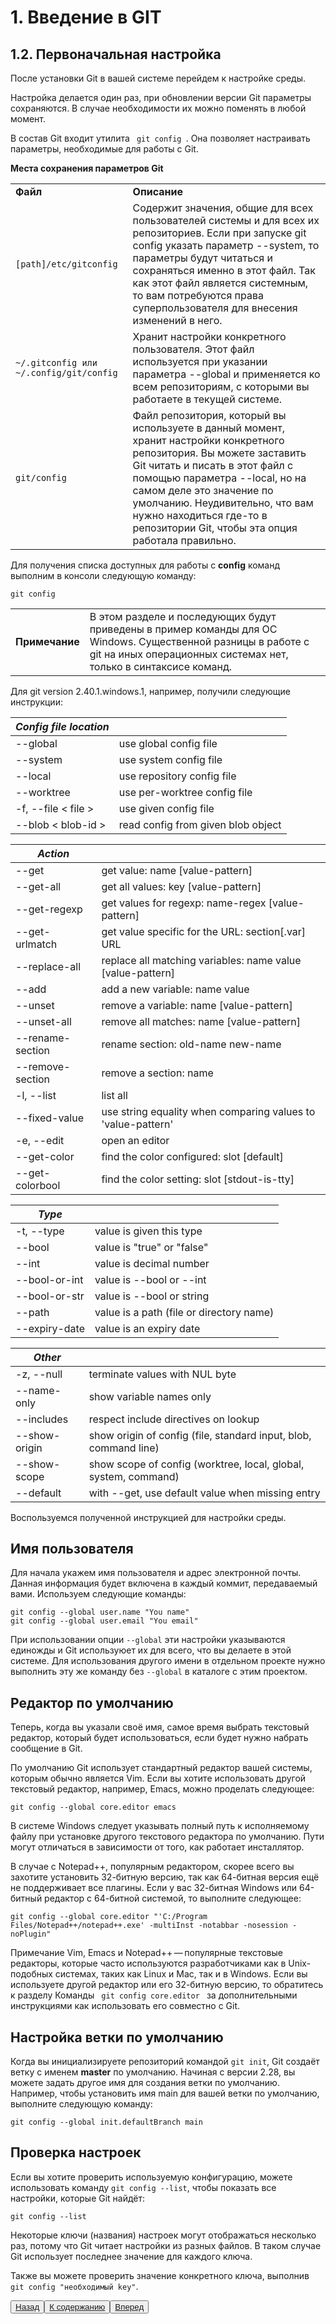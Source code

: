 # 1. Введение в GIT

## 1.2. Первоначальная настройка

После установки Git в вашей системе перейдем к настройке среды. 

Настройка делается один раз, при обновлении версии Git параметры сохраняются. В случае необходимости их можно поменять в любой момент.

В состав Git входит утилита <code> git config </code>. Она позволяет настраивать параметры, необходимые для работы с Git.

<table>
 <tr><b>Места сохранения параметров Git</b></tr>
 <tr>
  <td><b>Файл</b></td>
  <td><b>Описание</b></td>
 </tr>
 <tr>
  <td><code>[path]/etc/gitconfig</code></td>
  <td> Cодержит значения, общие для всех пользователей системы и для всех их репозиториев. Если при запуске git config указать параметр --system, то параметры будут читаться и сохраняться именно в этот файл. Так как этот файл является системным, то вам потребуются права суперпользователя для внесения изменений в него.
  </td>
 </tr>
 <tr>
  <td><code>~/.gitconfig или ~/.config/git/config</code></td>
  <td>Хранит настройки конкретного пользователя. Этот файл используется при указании параметра --global и применяется ко всем репозиториям, с которыми вы работаете в текущей системе.</td>
 </tr>
 <tr>
  <td><code>git/config</code></td>
  <td>Файл репозитория, который вы используете в данный момент, хранит настройки конкретного репозитория. Вы можете заставить Git читать и писать в этот файл с помощью параметра --local, но на самом деле это значение по умолчанию. Неудивительно, что вам нужно находиться где-то в репозитории Git, чтобы эта опция работала правильно.</td>
 </tr>
</table>

Для получения списка доступных для работы с **config** команд  выполним в консоли следующую команду:

    git config

<table>
<tr>
<td><b>Примечание</b></td>
<td>В этом разделе и последующих будут приведены в пример команды для ОС Windows. Существенной разницы в работе с git на иных операционных системах нет, только в синтаксисе команд.</td>
</tr>
</table>

Для git version 2.40.1.windows.1, например, получили следующие инструкции:

|***Config file location***|<!---->|
|-------|-------|
|--global |use global config file|
|--system |use system config file|
|--local |use repository config file|
|--worktree |use per-worktree config file|
|-f, --file < file > |use given config file|
|--blob < blob-id > |read config from given blob object

|***Action***|<!---->|
|-------|-------|
|--get |get value: name [value-pattern]|
|--get-all |get all values: key [value-pattern]|
|--get-regexp |get values for regexp: name-regex [value-pattern]|
|--get-urlmatch |get value specific for the URL: section[.var] URL|
|--replace-all |replace all matching variables: name value [value-pattern]|
|--add |add a new variable: name value|
|--unset |remove a variable: name [value-pattern]|
|--unset-all |remove all matches: name [value-pattern]|
|--rename-section |rename section: old-name new-name|
|--remove-section |remove a section: name|
|-l, --list| list all|
|--fixed-value| use string equality when comparing values to 'value-pattern'|
|-e, --edit| open an editor|
|--get-color| find the color configured: slot [default]|
|--get-colorbool| find the color setting: slot [stdout-is-tty]|

|***Type***|<!---->|
|-------|-------|
|-t, --type <type>| value is given this type|
|--bool| value is "true" or "false"|
|--int| value is decimal number|
|--bool-or-int| value is --bool or --int|
|--bool-or-str| value is --bool or string|
|--path| value is a path (file or directory name)|
|--expiry-date| value is an expiry date|

|***Other***|<!---->|
|-------|-------|
|-z, --null| terminate values with NUL byte|
|--name-only| show variable names only|
|--includes| respect include directives on lookup|
|--show-origin| show origin of config (file, standard input, blob, command line)|
|--show-scope| show scope of config (worktree, local, global, system, command)|
|--default <value>| with --get, use default value when missing entry|

Воспользуемся полученной инструкцией для настройки среды.

## Имя пользователя

Для начала укажем имя пользователя и адрес электронной почты. Данная информация будет включена в каждый коммит, передаваемый вами. 
Используем следующие команды:

    git config --global user.name "You name"
    git config --global user.email "You email"

При использовании опции <code>--global</code> эти настройки указываются единожды и Git используюет их для всего, что вы делаете в этой системе. Для использования другого имени в отдельном проекте нужно выполнить эту же команду без <code>--global</code> в каталоге с этим проектом.

## Редактор по умолчанию

Теперь, когда вы указали своё имя, самое время выбрать текстовый редактор, который будет использоваться, если будет нужно набрать сообщение в Git. 

По умолчанию Git использует стандартный редактор вашей системы, которым обычно является Vim. Если вы хотите использовать другой текстовый редактор, например, Emacs, можно проделать следующее:

    git config --global core.editor emacs

В системе Windows следует указывать полный путь к исполняемому файлу при установке другого текстового редактора по умолчанию. Пути могут отличаться в зависимости от того, как работает инсталлятор.

В случае с Notepad++, популярным редактором, скорее всего вы захотите установить 32-битную версию, так как 64-битная версия ещё не поддерживает все плагины. Если у вас 32-битная Windows или 64-битный редактор с 64-битной системой, то выполните следующее:

    git config --global core.editor "'C:/Program Files/Notepad++/notepad++.exe' -multiInst -notabbar -nosession -noPlugin"

Примечание  Vim, Emacs и Notepad++ — популярные текстовые редакторы, которые часто используются разработчиками как в Unix-подобных системах, таких как Linux и Mac, так и в Windows. Если вы используете другой редактор или его 32-битную версию, то обратитесь к разделу Команды <code> git config core.editor </code> за дополнительными инструкциями как использовать его совместно с Git.

## Настройка ветки по умолчанию

Когда вы инициализируете репозиторий командой <code>git init</code>, Git создаёт ветку с именем **master** по умолчанию. Начиная с версии 2.28, вы можете задать другое имя для создания ветки по умолчанию.
Например, чтобы установить имя main для вашей ветки по умолчанию, выполните следующую команду:

    git config --global init.defaultBranch main

## Проверка настроек

Если вы хотите проверить используемую конфигурацию, можете использовать команду <code>git config --list</code>, чтобы показать все настройки, которые Git найдёт:

    git config --list

Некоторые ключи (названия) настроек могут отображаться несколько раз, потому что Git читает настройки из разных файлов. В таком случае Git использует последнее значение для каждого ключа.

Также вы можете проверить значение конкретного ключа, выполнив <code> git config "необходимый key"</code>.

<button>[Назад ](/1.1.md)</button><button>[К содержанию ](/readme.md)</button><button>[Вперед](/1.3.md)</button>